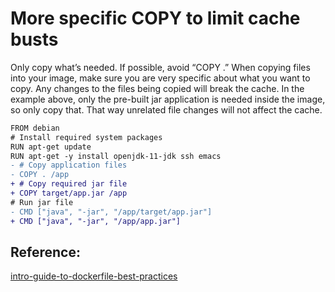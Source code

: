 # More specific COPY to limit cache busts

Only copy what’s needed. If possible, avoid “COPY  .” When copying files into your image, make sure 
you are very specific about what you want to copy. Any changes to the files being copied will break
the cache. In the example above, only the pre-built jar application is needed inside the image, so 
only copy that. That way unrelated file changes will not affect the cache.

```diff
FROM debian
# Install required system packages
RUN apt-get update
RUN apt-get -y install openjdk-11-jdk ssh emacs
- # Copy application files
- COPY . /app
+ # Copy required jar file 
+ COPY target/app.jar /app
# Run jar file
- CMD ["java", "-jar", "/app/target/app.jar"]   
+ CMD ["java", "-jar", "/app/app.jar"]   
```


## Reference: 

[intro-guide-to-dockerfile-best-practices](https://www.docker.com/blog/intro-guide-to-dockerfile-best-practices/)
